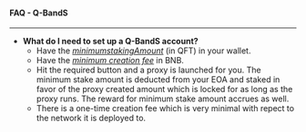 #### FAQ - Q-BandS
------------------

- **What do I need to set up a Q-BandS account?**
    - Have the _[minimumstakingAmount](https://github.com/Quatre-Finance/Q-paper/blob/main/q_token/minimumStaking.md#minimumstaking-threshold)_ (in QFT) in your wallet.
    - Have the _[minimum creation fee](https://github.com/Quatre-Finance/Q-paper/blob/main/q_token/minCreationFee.md#minimum-creation-fee)_ in BNB.
    - Hit the required button and a proxy is launched for you. The minimum stake amount is deducted from your EOA and staked in favor of the proxy created amount which is locked for as long as the proxy runs. The reward for minimum stake amount accrues as well. 
    - There is a one-time creation fee which is very minimal with repect to the network it is deployed to.
